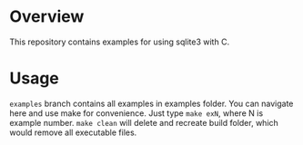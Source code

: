# Overview
This repository contains examples for using sqlite3 with C.

# Usage
``examples`` branch contains all examples in examples folder.
You can navigate here and use make for convenience. Just type ``make exN``, where N is example number. ``make clean`` will delete and recreate build folder, which would remove all executable files.
